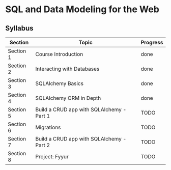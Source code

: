 # SQL and Data Modeling for the Web

## Syllabus

| Section   | Topic                                     | Progress |
| --------- | ----------------------------------------- | -------- |
| Section 1 | Course Introduction                       | done     |
| Section 2 | Interacting with Databases                | done     |
| Section 3 | SQLAlchemy Basics                         | done     |
| Section 4 | SQLAlchemy ORM in Depth                   | done     |
| Section 5 | Build a CRUD app with SQLAlchemy - Part 1 | TODO     |
| Section 6 | Migrations                                | TODO     |
| Section 7 | Build a CRUD app with SQLAlchemy - Part 2 | TODO     |
| Section 8 | Project: Fyyur                            | TODO     |
